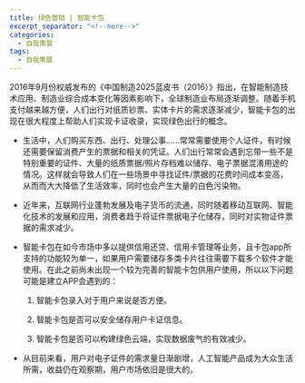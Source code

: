 ```yaml
---
title: 绿色营销 | 智能卡包
excerpt_separator: "<!--more-->"
categories:
  - 自我策展
tags:
  - 自我策展
---
```


2016年9月份权威发布的《中国制造2025蓝皮书（2016）》指出，在智能制造技术应用、制造业综合成本变化等因素影响下，全球制造业布局逐渐调整。随着手机支付越来越方便，人们出行对纸质钞票、实体卡片的需求逐渐减少，智能卡包的出现在很大程度上帮助人们实现卡证收录，实现绿色出行的概念。

<!--more-->

- 生活中，人们购买东西、出行、处理公事......常常需要使用个人证件，有时候还需要保留消费产生的票据和相关的凭证。人们出行常常会遇到忘带一些不是特别重要的证件、大量的纸质票据/照片存档难以储存、电子票据混淆用途的情况。这样就会导致人们在一些场景中寻找证件/票据的花费时间成本变高，从而而大大降低了生活效率，同时也会产生大量的白色污染物。

- 近年来，互联网行业蓬勃发展及电子货币的流通，同时随着移动互联网、智能化技术的发展和应用，消费者趋于将证件票据电子化储存，同时对实物证件票据的需求减少。

- 智能卡包在如今市场中多以提供信用还贷、信用卡管理等业务，且卡包app所支持的功能较为单一，如果用户需要储存多类卡片往往需要下载多个软件才能使用。在此之前尚未出现一个较为完善的智能卡包供用户使用，所以以下问题可能是建立APP会遇到的：

    1. 智能卡包录入对于用户来说是否方便。

    2. 智能卡包是否可以安全储存用户卡证信息。

    3. 智能卡包是否可以构建绿色云端，实现数据废气的有效减少。

- 从目前来看，用户对电子证件的需求量日渐剧增，人工智能产品成为大众生活所需，收益仍在观察期，用户市场依旧是很大的。